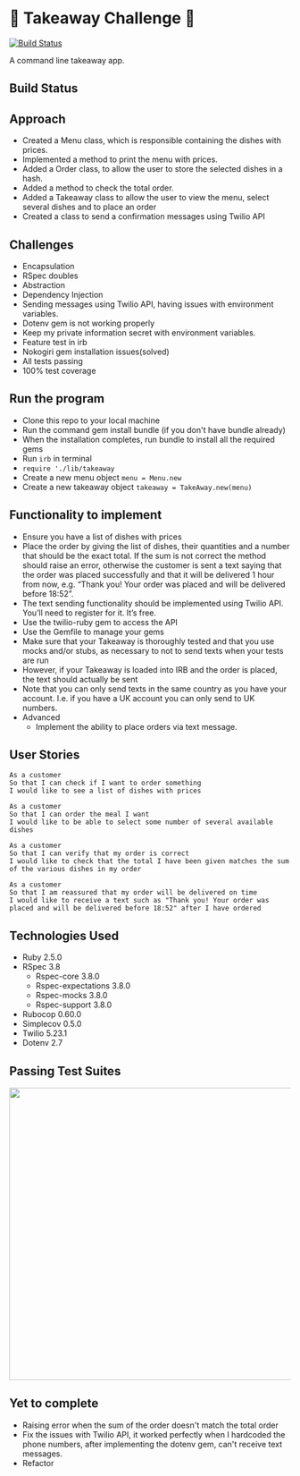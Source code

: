 # :ramen: Takeaway Challenge :ramen:

[![Build Status](https://travis-ci.com/petraartep/takeaway-challenge.svg?branch=master)](https://travis-ci.com/petraartep/takeaway-challenge)


A command line takeaway app.

## Build Status


## Approach 

* Created a Menu class, which is responsible containing the dishes with prices. 
* Implemented a method to print the menu with prices. 
* Added a Order class, to allow the user to store the selected dishes in a hash.
* Added a method to check the total order.
* Added a Takeaway class to allow the user to view the menu, select several dishes and to place an order 
* Created a class to send a confirmation messages using Twilio API

## Challenges

* Encapsulation
* RSpec doubles
* Abstraction
* Dependency Injection
* Sending messages using Twilio API, having issues with environment variables. 
* Dotenv gem is not working properly
* Keep my private information secret with environment variables.
* Feature test in irb
* Nokogiri gem installation issues(solved)
* All tests passing
* 100% test coverage


## Run the program

* Clone this repo to your local machine
* Run the command gem install bundle (if you don't have bundle already)
* When the installation completes, run bundle to install all the required gems
* Run ``irb`` in terminal 
* ``require './lib/takeaway ``
* Create a new menu object ``menu = Menu.new``
* Create a new takeaway object ``takeaway = TakeAway.new(menu)`` 


## Functionality to implement

* Ensure you have a list of dishes with prices
* Place the order by giving the list of dishes, their quantities and a number that should be the exact total. If the sum is not correct the method should raise an error, otherwise the customer is sent a text saying that the order was placed successfully and that it will be delivered 1 hour from now, e.g. “Thank you! Your order was placed and will be delivered before 18:52”.
* The text sending functionality should be implemented using Twilio API. You’ll need to register for it. It’s free.
* Use the twilio-ruby gem to access the API
* Use the Gemfile to manage your gems
* Make sure that your Takeaway is thoroughly tested and that you use mocks and/or stubs, as necessary to not to send texts when your tests are run
* However, if your Takeaway is loaded into IRB and the order is placed, the text should actually be sent
* Note that you can only send texts in the same country as you have your account. I.e. if you have a UK account you can only send to UK numbers.
* Advanced
	* Implement the ability to place orders via text message.
  

## User Stories

```
As a customer
So that I can check if I want to order something
I would like to see a list of dishes with prices

As a customer
So that I can order the meal I want
I would like to be able to select some number of several available dishes

As a customer
So that I can verify that my order is correct
I would like to check that the total I have been given matches the sum of the various dishes in my order

As a customer
So that I am reassured that my order will be delivered on time
I would like to receive a text such as "Thank you! Your order was placed and will be delivered before 18:52" after I have ordered
```

## Technologies Used

- Ruby 2.5.0
- RSpec 3.8
  - Rspec-core 3.8.0
  - Rspec-expectations 3.8.0
  - Rspec-mocks 3.8.0
  - Rspec-support 3.8.0
- Rubocop 0.60.0
- Simplecov 0.5.0
- Twilio 5.23.1
- Dotenv 2.7

## Passing Test Suites

<img width="523" src="https://user-images.githubusercontent.com/23095774/59214569-39fe1000-8baf-11e9-8494-150da42738fc.png">

## Yet to complete
* Raising error when the sum of the order doesn't match the total order
* Fix the issues with Twilio API, it worked perfectly when I hardcoded the phone numbers, after implementing the dotenv gem, can't receive text messages.
* Refactor